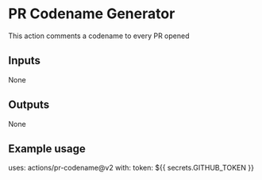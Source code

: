 # PR Codename Generator

This action comments a codename to every PR opened

## Inputs
 None
## Outputs
 None


## Example usage

uses: actions/pr-codename@v2
with:
 token: ${{ secrets.GITHUB_TOKEN }}
